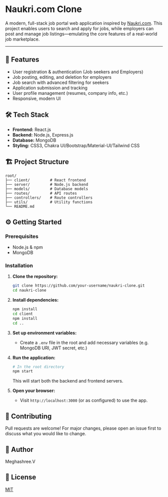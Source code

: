 # Naukri.com Clone

A modern, full-stack job portal web application inspired by [Naukri.com](https://www.naukri.com/). This project enables users to search and apply for jobs, while employers can post and manage job listings—emulating the core features of a real-world job marketplace.

---

## 🚀 Features
- User registration & authentication (Job seekers and Employers)
- Job posting, editing, and deletion for employers
- Job search with advanced filtering for seekers
- Application submission and tracking
- User profile management (resumes, company info, etc.)
- Responsive, modern UI

## 🛠️ Tech Stack
- **Frontend:** React.js
- **Backend:** Node.js, Express.js
- **Database:** MongoDB
- **Styling:** CSS3, Chakra UI/Bootstrap/Material-UI/Tailwind CSS

## 🏗️ Project Structure
```
root/
├── client/         # React frontend
├── server/         # Node.js backend
├── models/         # Database models
├── routes/         # API routes
├── controllers/    # Route controllers
├── utils/          # Utility functions
└── README.md
```

## ⚙️ Getting Started

### Prerequisites
- Node.js & npm
- MongoDB

### Installation
1. **Clone the repository:**
   ```bash
   git clone https://github.com/your-username/naukri-clone.git
   cd naukri-clone
   ```
2. **Install dependencies:**
   ```bash
   npm install
   cd client
   npm install
   cd ..
   ```
3. **Set up environment variables:**
   - Create a `.env` file in the root and add necessary variables (e.g. MongoDB URI, JWT secret, etc.)

4. **Run the application:**
   ```bash
   # In the root directory
   npm start
   ```
   This will start both the backend and frontend servers.

5. **Open your browser:**
   - Visit `http://localhost:3000` (or as configured) to use the app.

## 🤝 Contributing
Pull requests are welcome! For major changes, please open an issue first to discuss what you would like to change.

## 📄 Author
Meghashree.V

## 📄 License
[MIT](LICENSE)
